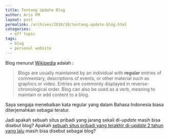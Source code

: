 ```yaml
---
title: Tentang Update Blog
author: Aris FM
layout: post
permalink: /archives/2010/10/tentang-update-blog.html
categories:
  - off topic
tags:
  - blog
  - personal website
---
```

Blog menurut [Wikipedia][1] adalah :

> Blogs are usually maintained by an individual with **regular** entries of commentary, descriptions of events, or other material such as graphics or video. Entries are commonly displayed in reverse-chronological order. Blog can also be used as a verb, meaning to maintain or add content to a blog.

Saya sengaja menebalkan kata regular yang dalam Bahasa Indonesia biasa diterjemahkan sebagai teratur. 

Jadi apakah sebuah situs pribadi yang jarang sekali di-*update* masih bisa disebut blog? Apakah [sebuah situs pribadi yang terakhir di-*update* 2 tahun yang lalu][2] masih bisa disebut sebagai blog?

 [1]: http://en.wikipedia.org/wiki/Blogging
 [2]: http://priyadi.net/